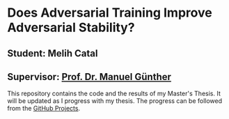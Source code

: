 # Does Adversarial Training Improve Adversarial Stability?

## Student: Melih Catal

## Supervisor: [Prof. Dr. Manuel Günther](https://www.ifi.uzh.ch/en/aiml/people/guenther.html)

This repository contains the code and the results of my Master's Thesis. It will be updated as I progress with my thesis. The progress can be followed from the [GitHub Projects](https://github.com/users/melihcatal/projects/4).
